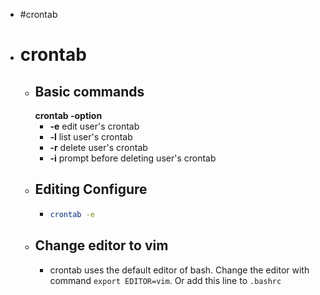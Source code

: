 - #crontab
- # crontab
	- ## Basic commands
	  **crontab -option**
		- **-e**    edit user's crontab
		- **-l**    list user's crontab
		- **-r**    delete user's crontab
		- **-i**    prompt before deleting user's crontab
	- ## Editing Configure
		- ```bash
		  crontab -e
		  ```
	- ## Change editor to vim
		- crontab uses the default editor of bash. Change the editor with command `export EDITOR=vim`. Or add this line to `.bashrc`